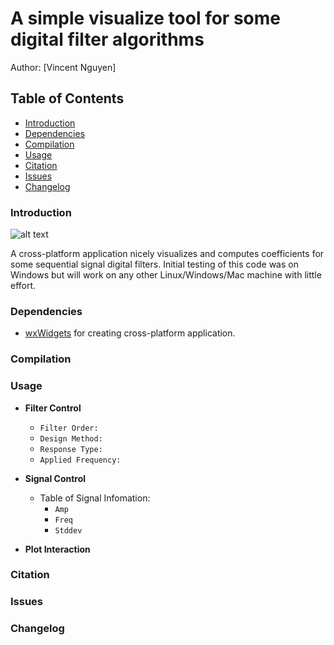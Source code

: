 # A simple visualize tool for some digital filter algorithms

Author: [Vincent Nguyen]
## Table of Contents
- [Introduction](#introduction)
- [Dependencies](#dependencies)
- [Compilation](#compilation)
- [Usage](#usage)
- [Citation](#citation)
- [Issues](#issues)
- [Changelog](#changelog)

### Introduction

![alt text](https://github.com/reidite/wxwidgets-digital-filters/blob/master/doc/img.JPG?raw=true)

A cross-platform application nicely visualizes and computes coefficients for some sequential signal digital filters. Initial testing of this code was on Windows but will work on any other Linux/Windows/Mac machine with little effort.

### Dependencies

*  [wxWidgets](https://github.com/wxWidgets/wxWidgets) for creating cross-platform application.

### Compilation

### Usage

* __Filter Control__
    * `Filter Order:`
    * `Design Method:`
    * `Response Type:`
    * `Applied Frequency:`

* __Signal Control__
    * Table of Signal Infomation:
        * `Amp`
        * `Freq`
        * `Stddev`

* __Plot Interaction__

### Citation

### Issues

### Changelog